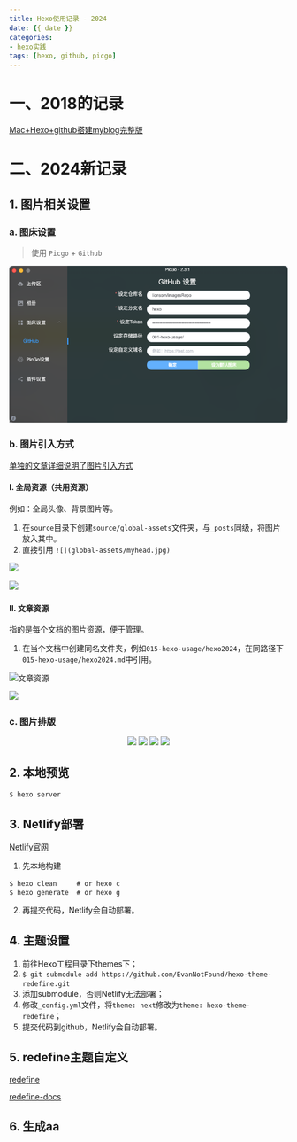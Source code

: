 ```yaml
---
title: Hexo使用记录 - 2024
date: {{ date }}
categories:
- hexo实践
tags: [hexo, github, picgo]
---
```


# 一、2018的记录
[Mac+Hexo+github搭建myblog完整版](https://www.jianshu.com/p/0206f62000a1)


# 二、2024新记录

## 1. 图片相关设置

### a. 图床设置

> 使用 `Picgo` + `Github`

![](https://raw.githubusercontent.com/lionsom/imagesRepo/hexo/001-hexo-usage/202407221550864.png)

### b. 图片引入方式

[单独的文章详细说明了图片引入方式](https://linxiang.netlify.app/categories/hexo%E5%AE%9E%E8%B7%B5/)

#### Ⅰ. 全局资源（共用资源）

例如：全局头像、背景图片等。

1. 在`source`目录下创建`source/global-assets`文件夹，与`_posts`同级，将图片放入其中。
2. 直接引用 `![](global-assets/myhead.jpg)`

![](global-assets/myhead.jpg)

<img src="/global-assets/myhead.jpg" width="40%" />

#### Ⅱ. 文章资源

指的是每个文档的图片资源，便于管理。

1. 在当个文档中创建同名文件夹，例如`015-hexo-usage/hexo2024`，在同路径下 `015-hexo-usage/hexo2024.md`中引用。

![文章资源](myhead.jpg)

<img src="myhead.jpg" width="50%" />


### c. 图片排版 

<p align = "center">
  <img src="https://i-blog.csdnimg.cn/blog_migrate/348f8ce8a69c97427cf55dde66f1b4c7.png" width="20%" />
  <img src="https://i-blog.csdnimg.cn/blog_migrate/348f8ce8a69c97427cf55dde66f1b4c7.png" width="30%" />
  <img src="https://i-blog.csdnimg.cn/blog_migrate/348f8ce8a69c97427cf55dde66f1b4c7.png" width="400" />
  <img src="https://i-blog.csdnimg.cn/blog_migrate/348f8ce8a69c97427cf55dde66f1b4c7.png" width="100" />
</p>


## 2. 本地预览

```
$ hexo server
```

## 3. Netlify部署

[Netlify官网](https://app.netlify.com/)

1. 先本地构建
```
$ hexo clean     # or hexo c
$ hexo generate  # or hexo g
```
2. 再提交代码，Netlify会自动部署。


## 4. 主题设置

1. 前往Hexo工程目录下themes下；
2. ```$ git submodule add https://github.com/EvanNotFound/hexo-theme-redefine.git```
3. 添加submodule，否则Netlify无法部署；
4. 修改`_config.yml`文件，将`theme: next`修改为`theme: hexo-theme-redefine`；
5. 提交代码到github，Netlify会自动部署。

## 5. redefine主题自定义

[redefine](https://github.com/EvanNotFound/hexo-theme-redefine)

[redefine-docs](https://redefine-docs.ohevan.com/getting-started)


## 6. 生成aa

